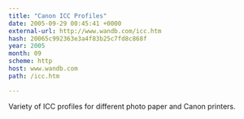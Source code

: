 ```yaml
---
title: "Canon ICC Profiles"
date: 2005-09-29 00:45:41 +0000
external-url: http://www.wandb.com/icc.htm
hash: 20065c992363e3a4f83b25c7fd8c868f
year: 2005
month: 09
scheme: http
host: www.wandb.com
path: /icc.htm

---
```


Variety of ICC profiles for different photo paper and Canon printers.
